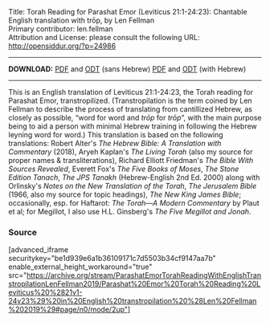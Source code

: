 <html>
<head></head>
<body>
Title: Torah Reading for Parashat Emor (Leviticus 21:1-24:23): Chantable English translation with trōp, by Len Fellman<br />
Primary contributor: len.fellman<br />
Attribution and License: please consult the following URL: <a href="http://opensiddur.org/?p=24986">http://opensiddur.org/?p=24986</a>
<p />
<hr />

<strong>DOWNLOAD:</strong> 
<a href="https://archive.org/download/ParashatEmorTorahReadingWithEnglishTranstropilationLenFellman2019/Parashat%20Emor%20Torah%20Reading%20Leviticus%20%2821v1-24v23%29%20in%20English%20transtropilation%20%28Len%20Fellman%202019%29%20-%20english%20only.pdf">PDF</a> and <a href="https://archive.org/download/ParashatEmorTorahReadingWithEnglishTranstropilationLenFellman2019/Parashat%20Emor%20Torah%20Reading%20Leviticus%20%2821v1-24v23%29%20in%20English%20transtropilation%20%28Len%20Fellman%202019%29%20-%20english%20only.odt">ODT</a> (sans Hebrew) 
<a href="https://archive.org/download/ParashatEmorTorahReadingWithEnglishTranstropilationLenFellman2019/Parashat%20Emor%20Torah%20Reading%20Leviticus%20%2821v1-24v23%29%20in%20English%20transtropilation%20%28Len%20Fellman%202019%29.pdf
">PDF</a> and <a href="https://archive.org/download/ParashatEmorTorahReadingWithEnglishTranstropilationLenFellman2019/Parashat%20Emor%20Torah%20Reading%20Leviticus%20%2821v1-24v23%29%20in%20English%20transtropilation%20%28Len%20Fellman%202019%29.odt">ODT</a> (with Hebrew)


<hr />

This is an English translation of Leviticus 21:1-24:23, the Torah reading for Parashat Emor, transtropilized. (Transtropilation is the term coined by Len Fellman to describe the process of translating from cantillized Hebrew, as closely as possible, “word for word and <em>trōp</em> for <em>trōp</em>”, with the main purpose being to aid a person with minimal Hebrew training in following the Hebrew leyning word for word.) This translation is based on the following translations: Robert Alter's <em>The Hebrew Bible: A Translation with Commentary</em> (2018), Aryeh Kaplan's <em>The Living Torah</em> (also my source for proper names & transliterations), Richard Elliott Friedman's <em>The Bible With Sources Revealed</em>, Everett Fox's <em>The Five Books of Moses</em>, <em>The Stone Edition Tanach</em>, <em>The JPS Tanakh</em> (Hebrew-English 2nd Ed. 2000) along with Orlinsky's <em>Notes on the New Translation of the Torah</em>, <em>The Jerusalem Bible</em> (1966, also my source for topic headings), <em>The New King James Bible</em>; occasionally, esp. for Haftarot: <em>The Torah—A Modern Commentary</em> by Plaut et al; for Megillot, I also use H.L. Ginsberg's <em>The Five Megillot and Jonah</em>.

<h3>Source</h3>

[advanced_iframe securitykey="be1d939e6a1b36109171c7d5503b34cf9147aa7b" enable_external_height_workaround="true" src="https://archive.org/stream/ParashatEmorTorahReadingWithEnglishTranstropilationLenFellman2019/Parashat%20Emor%20Torah%20Reading%20Leviticus%20%2821v1-24v23%29%20in%20English%20transtropilation%20%28Len%20Fellman%202019%29#page/n0/mode/2up"]

</body>
</html>